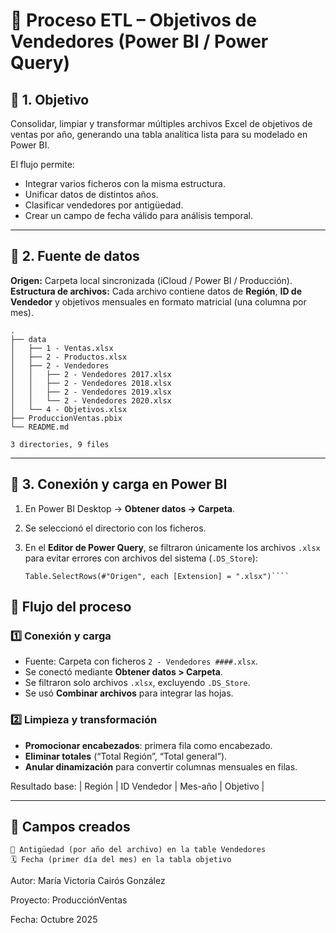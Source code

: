 # 📘 Proceso ETL – Objetivos de Vendedores (Power BI / Power Query)

## 🔹 1. Objetivo  
Consolidar, limpiar y transformar múltiples archivos Excel de objetivos de ventas por año, generando una tabla analítica lista para su modelado en Power BI.  

El flujo permite:
- Integrar varios ficheros con la misma estructura.
- Unificar datos de distintos años.
- Clasificar vendedores por antigüedad.
- Crear un campo de fecha válido para análisis temporal.

---

## 🔹 2. Fuente de datos  

**Origen:** Carpeta local sincronizada (iCloud / Power BI / Producción).  
**Estructura de archivos:**
Cada archivo contiene datos de **Región**, **ID de Vendedor** y objetivos mensuales en formato matricial (una columna por mes).

```
.
├── data
│   ├── 1 - Ventas.xlsx
│   ├── 2 - Productos.xlsx
│   ├── 2 - Vendedores
│   │   ├── 2 - Vendedores 2017.xlsx
│   │   ├── 2 - Vendedores 2018.xlsx
│   │   ├── 2 - Vendedores 2019.xlsx
│   │   └── 2 - Vendedores 2020.xlsx
│   └── 4 - Objetivos.xlsx
├── ProduccionVentas.pbix
└── README.md

3 directories, 9 files
```
---

## 🔹 3. Conexión y carga en Power BI  

1. En Power BI Desktop → **Obtener datos → Carpeta**.  
2. Se seleccionó el directorio con los ficheros.  
3. En el **Editor de Power Query**, se filtraron únicamente los archivos `.xlsx` para evitar errores con archivos del sistema (`.DS_Store`):

   ```powerquery
   Table.SelectRows(#"Origen", each [Extension] = ".xlsx")````
## 🔹 Flujo del proceso

### 1️⃣ Conexión y carga
- Fuente: Carpeta con ficheros `2 - Vendedores ####.xlsx`.
- Se conectó mediante **Obtener datos > Carpeta**.
- Se filtraron solo archivos `.xlsx`, excluyendo `.DS_Store`.
- Se usó **Combinar archivos** para integrar las hojas.

### 2️⃣ Limpieza y transformación
- **Promocionar encabezados**: primera fila como encabezado.
- **Eliminar totales** (“Total Región”, “Total general”).
- **Anular dinamización** para convertir columnas mensuales en filas.

Resultado base:
| Región | ID Vendedor | Mes-año | Objetivo |

---

## 🔹 Campos creados

    🧠 Antigüedad (por año del archivo) en la table Vendedores
    🗓️ Fecha (primer día del mes) en la tabla objetivo


Autor: María Victoria Cairós González

Proyecto: ProducciónVentas

Fecha: Octubre 2025
